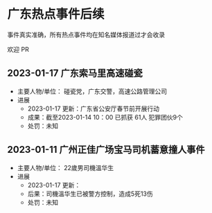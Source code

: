 # 广东热点事件后续
事件真实准确，所有热点事件均在知名媒体报道过才会收录

欢迎 PR

## 2023-01-17 广东索马里高速碰瓷
- 主要人物/单位： 碰瓷党，广东交警，高速公路管理公司
- 进展
  - 2023-01-17 更新：广东省公安厅春节前开展行动
  - 成果：截至2023-01-14 10：00 已抓获 61人 犯罪团伙9个
  - 处罚：未知

## 2023-01-11 广州正佳广场宝马司机蓄意撞人事件
- 主要人物/单位： 22歲男司機溫华生
- 进展
  - 2023-01-17 更新：
  - 后果：司機溫华生已被警方控制，造成5死13伤
  - 处罚：未知
